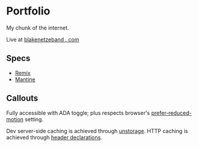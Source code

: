 # Portfolio

My chunk of the internet.

Live at [blakenetzeband . com](https://blakenetzeband.com)

## Specs

- [Remix](https://remix.run/)
- [Mantine](https://mantine.dev/)

## Callouts

Fully accessible with ADA toggle;
plus respects browser's [prefer-reduced-motion](https://developer.mozilla.org/en-US/docs/Web/CSS/@media/prefers-reduced-motion) setting.

Dev server-side caching is achieved through [unstorage](https://unstorage.unjs.io/).
HTTP caching is achieved through [header declarations](https://developer.mozilla.org/en-US/docs/Web/HTTP/Headers/Cache-Control).
